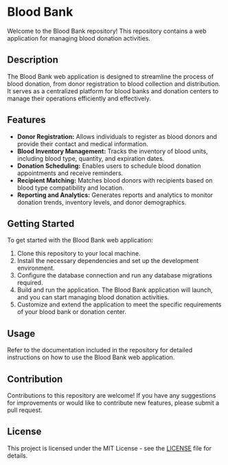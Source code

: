# Blood Bank

Welcome to the Blood Bank repository! This repository contains a web application for managing blood donation activities.

## Description

The Blood Bank web application is designed to streamline the process of blood donation, from donor registration to blood collection and distribution. It serves as a centralized platform for blood banks and donation centers to manage their operations efficiently and effectively.

## Features

- **Donor Registration:** Allows individuals to register as blood donors and provide their contact and medical information.
- **Blood Inventory Management:** Tracks the inventory of blood units, including blood type, quantity, and expiration dates.
- **Donation Scheduling:** Enables users to schedule blood donation appointments and receive reminders.
- **Recipient Matching:** Matches blood donors with recipients based on blood type compatibility and location.
- **Reporting and Analytics:** Generates reports and analytics to monitor donation trends, inventory levels, and donor demographics.

## Getting Started

To get started with the Blood Bank web application:
1. Clone this repository to your local machine.
2. Install the necessary dependencies and set up the development environment.
3. Configure the database connection and run any database migrations required.
4. Build and run the application. The Blood Bank application will launch, and you can start managing blood donation activities.
5. Customize and extend the application to meet the specific requirements of your blood bank or donation center.

## Usage

Refer to the documentation included in the repository for detailed instructions on how to use the Blood Bank web application.

## Contribution

Contributions to this repository are welcome! If you have any suggestions for improvements or would like to contribute new features, please submit a pull request.

## License

This project is licensed under the MIT License - see the [LICENSE](LICENSE) file for details.
